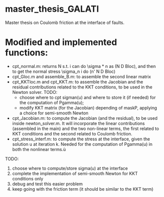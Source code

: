 # master_thesis_GALATI
Master thesis on Coulomb friction at the interface of faults.


# Modified and implemented functions:
- cpt_normal.m: returns N s.t. i can do \sigma * n as (N D Bloc), and then to get the normal stress \sigma_n i do (n' N D Bloc)
- cpt_Gloc.m and assemble_B.m: to assemble the second linear matrix
- cpt_KKTloc.m and cpt_KKT.m: to assemble the Jacobian and the residual contributions related to the KKT conditions, to be used in the Newton solver. TODO:
  - choose where to cpt sigman(u) and where to store it (if needed) for the computation of Pgamma(u);
  - modify KKT matrix (for the Jacobian) depending of maskP, applying a choice for semi-smooth Newton
- cpt_Jacobian.m: to compute the Jacobian (and the residual), to be used inside newton_solver.m. It will incorporate the linear contributions (assembled in the main) and the two non-linear terms, the first related to KKT conditions and the second related to Coulomb friction.
- cpt_stress_interf.m: to compute the stress at the interface, given the solution u at iteration k. Needed for the computation of Pgamma(u) in both the nonlinear terms.ù

TODO: 
1. choose where to compute/store sigma(u) at the interface
2. complete the implementation of semi-smooth Newton for KKT conditions only
3. debug and test this easier problem
4. keep going with the friction term (it should be similar to the KKT term)
